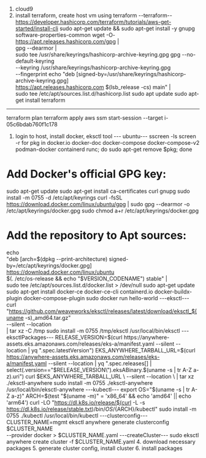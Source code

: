 1. cloud9
2. install terraform, create host vm using terraform
--terraform--
https://developer.hashicorp.com/terraform/tutorials/aws-get-started/install-cli
sudo apt-get update && sudo apt-get install -y gnupg software-properties-common
wget -O- https://apt.releases.hashicorp.com/gpg | \
gpg --dearmor | \
sudo tee /usr/share/keyrings/hashicorp-archive-keyring.gpg
gpg --no-default-keyring \
--keyring /usr/share/keyrings/hashicorp-archive-keyring.gpg \
--fingerprint
echo "deb [signed-by=/usr/share/keyrings/hashicorp-archive-keyring.gpg] \
https://apt.releases.hashicorp.com $(lsb_release -cs) main" | \
sudo tee /etc/apt/sources.list.d/hashicorp.list
sudo apt update
sudo apt-get install terraform
---
terraform plan
terraform apply
aws ssm start-session --target i-05c6bdab760f1c178
1. login to host, install docker, eksctl tool
--- ubuntu---
sscreen -ls
screen -r
for pkg in docker.io docker-doc docker-compose docker-compose-v2 podman-docker containerd runc; do sudo apt-get remove $pkg; done
# Add Docker's official GPG key:
sudo apt-get update
sudo apt-get install ca-certificates curl gnupg
sudo install -m 0755 -d /etc/apt/keyrings
curl -fsSL https://download.docker.com/linux/ubuntu/gpg | sudo gpg --dearmor -o /etc/apt/keyrings/docker.gpg
sudo chmod a+r /etc/apt/keyrings/docker.gpg

# Add the repository to Apt sources:
echo \
  "deb [arch=$(dpkg --print-architecture) signed-by=/etc/apt/keyrings/docker.gpg] https://download.docker.com/linux/ubuntu \
  $(. /etc/os-release && echo "$VERSION_CODENAME") stable" | \
  sudo tee /etc/apt/sources.list.d/docker.list > /dev/null
sudo apt-get update
sudo apt-get install docker-ce docker-ce-cli containerd.io docker-buildx-plugin docker-compose-plugin
sudo docker run hello-world
---eksctl---
curl "https://github.com/weaveworks/eksctl/releases/latest/download/eksctl_$(uname -s)_amd64.tar.gz" \
    --silent --location \
    | tar xz -C /tmp
sudo install -m 0755 /tmp/eksctl /usr/local/bin/eksctl
---eksctlPackages---
RELEASE_VERSION=$(curl https://anywhere-assets.eks.amazonaws.com/releases/eks-a/manifest.yaml --silent --location | yq ".spec.latestVersion")
EKS_ANYWHERE_TARBALL_URL=$(curl https://anywhere-assets.eks.amazonaws.com/releases/eks-a/manifest.yaml --silent --location | yq ".spec.releases[] | select(.version==\"$RELEASE_VERSION\").eksABinary.$(uname -s | tr A-Z a-z).uri")
curl $EKS_ANYWHERE_TARBALL_URL \
    --silent --location \
    | tar xz ./eksctl-anywhere
sudo install -m 0755 ./eksctl-anywhere /usr/local/bin/eksctl-anywhere
---kubectl---
export OS="$(uname -s | tr A-Z a-z)" ARCH=$(test "$(uname -m)" = 'x86_64' && echo 'amd64' || echo 'arm64')
curl -LO "https://dl.k8s.io/release/$(curl -L -s https://dl.k8s.io/release/stable.txt)/bin/${OS}/${ARCH}/kubectl"
sudo install -m 0755 ./kubectl /usr/local/bin/kubectl
---clusterconfig---
CLUSTER_NAME=mgmt
eksctl anywhere generate clusterconfig $CLUSTER_NAME \
   --provider docker > $CLUSTER_NAME.yaml
---createCluster---
sudo eksctl anywhere create cluster -f $CLUSTER_NAME.yaml
4. download necessary packages
5. generate cluster config, install cluster
6. install packages
